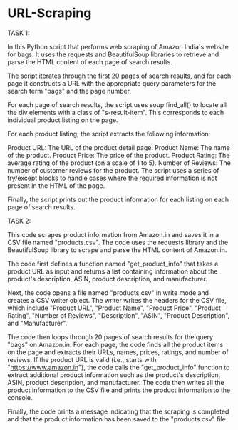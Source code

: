 # URL-Scraping




TASK 1:

In this Python script that performs web scraping of Amazon India's website for bags. It uses the requests and BeautifulSoup libraries to retrieve and parse the HTML content of each page of search results.

The script iterates through the first 20 pages of search results, and for each page it constructs a URL with the appropriate query parameters for the search term "bags" and the page number.

For each page of search results, the script uses soup.find_all() to locate all the div elements with a class of "s-result-item". This corresponds to each individual product listing on the page.

For each product listing, the script extracts the following information:

Product URL: The URL of the product detail page.
Product Name: The name of the product.
Product Price: The price of the product.
Product Rating: The average rating of the product (on a scale of 1 to 5).
Number of Reviews: The number of customer reviews for the product.
The script uses a series of try/except blocks to handle cases where the required information is not present in the HTML of the page.

Finally, the script prints out the product information for each listing on each page of search results.



TASK 2:

This code scrapes product information from Amazon.in and saves it in a CSV file named "products.csv". The code uses the requests library and the BeautifulSoup library to scrape and parse the HTML content of Amazon.in.

The code first defines a function named "get_product_info" that takes a product URL as input and returns a list containing information about the product's description, ASIN, product description, and manufacturer.

Next, the code opens a file named "products.csv" in write mode and creates a CSV writer object. The writer writes the headers for the CSV file, which include "Product URL", "Product Name", "Product Price", "Product Rating", "Number of Reviews", "Description", "ASIN", "Product Description", and "Manufacturer".

The code then loops through 20 pages of search results for the query "bags" on Amazon.in. For each page, the code finds all the product items on the page and extracts their URLs, names, prices, ratings, and number of reviews. If the product URL is valid (i.e., starts with "https://www.amazon.in"), the code calls the "get_product_info" function to extract additional product information such as the product's description, ASIN, product description, and manufacturer. The code then writes all the product information to the CSV file and prints the product information to the console.

Finally, the code prints a message indicating that the scraping is completed and that the product information has been saved to the "products.csv" file.



